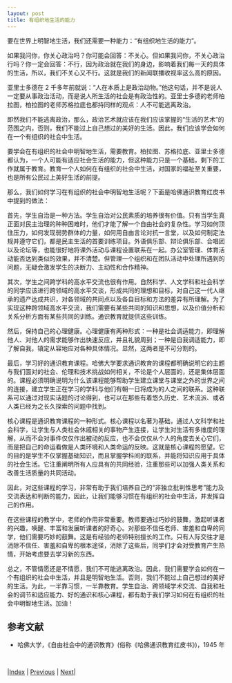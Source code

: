 ```yaml
---
layout: post
title: 有组织地生活的能力
---
```


要在世界上明智地生活，我们还需要一种能力：“有组织地生活的能力”。

如果我问你，你关心政治吗？你可能会回答：不关心。但如果我问你，不关心政治行吗？你一定会回答：不行，因为政治就在我们的身边，影响着我们每一天的具体的生活，所以，我们不关心又不行。这就是我们的新闻联播收视率这么高的原因。

亚里士多德在 2 千多年前就说：“人在本质上是政治动物。”他这句话，并不是说人一定要从事政治活动，而是说人所生活的社会是有政治性的。亚里士多德的老师柏拉图，柏拉图的老师苏格拉底也都持同样的观点：人不可能逃离政治。

即然我们不能逃离政治，那么，政治艺术就应该在我们应该掌握的“生活的艺术”的范围之内，否则，我们不能过上自己想过的美好的生活。因此，我们应该学会如何在一个有组织的社会中生活。

要学会在有组织的社会中明智地生活，需要教育。柏拉图、苏格拉底、亚里士多德都认为，一个人可能有适应社会生活的能力，但这种能力只是一个基础，剩下的工作就属于教育。教育一个人如何在有组织的社会中生活，对国家的福祉至关重要，也是所有公民过上美好生活的前提。

那么，我们如何学习在有组织的社会中明智地生活呢？下面是哈佛通识教育红皮书中提到的做法：

首先，学生自治是一种方法。学生自治对公民素质的培养很有价值。只有当学生真正面对民主治理的种种困难时，他们才能了解一个自由社会的复杂性。学习如何顶住压力，如何发现弱势群体的力量，如何用自由言论对抗一言堂，以及如何制定法规并遵守它们，都是民主生活的首要训练项目。外语俱乐部、辩论俱乐部、合唱团以及论坛等，也能很好地将课外活动与课程设置联系在一起。办公室管理、体育活动能否达到类似的效果，并不清楚。但管理一个组织和在团队活动中处理所遇到的问题，无疑会激发学生的决断力、主动性和合作精神。

其次，学生之间跨学科的高水平交流也很有作用。自然科学、人文学科和社会科学的同学应该进行跨领域的高水平交谈，形成共同的理想和目标，对自己这一代人继承的遗产达成共识，对各领域的共同点以及各自目标和方法的差异有所理解。为了实现这种跨领域高水平交流，我们需要有某些共同的知识和思想，以及价值分析和关系分析方面有某些共同的训练。通识教育就提供这些训练。

然后，保持自己的心理健康。心理健康有两种形式：一种是社会调适能力，即理解他人、对他人的需求能够作出快速反应，并且礼貌周到；一种是自我调适能力，即了解自我，镇定从容地应对各种具体情况。显然，这两者是不可分割的。

最后，学习好的通识教育课程。哈佛大学要求通识教育的课程都明确说明它的主题与我们面对的社会、伦理和技术挑战如何相关，不论是个人层面的，还是集体层面的。课程必须明确说明为什么该课程能够帮助学生建立课堂与课堂之外的世界之间的连接，建立学生正在学习的学科与他们有朝一日将成为的人之间的联系。这种联系可以通过对现实话题的讨论得到，也可以在那些有着悠久历史、艺术流派、或者人类已经为之长久探索的问题中找到。

核心课程是通识教育课程的一种形式。核心课程以名著为基础，通过人文科学和社会科学，让学生与人类社会休戚相关的事物产生连接，让学生对生活有多维度的理解，从而不会对事件仅仅作出被动的反应，也不会仅仅从个人的角度去关心它们，而是把自己的命运看做是人类环境和人类命运的反映。这就是核心课程的愿望。它的目的是学生不仅掌握基础知识，而且掌握学科间的联系，并能将知识应用于具体的社会生活。它注重阐明所有人应具有的共同经验，注重那些可以加强人类关系和改善生活质量的共同活动。

因此，对这些课程的学习，非常有助于我们培养自己的“非独立批判性思考”能力及交流表达和判断的能力，因此，让我们能够习惯在有组织的社会中生活，并发挥自己的作用。

在这些课程的教学中，老师的作用非常重要。教师要通过巧妙的鼓舞，激起听课者的兴趣，唤醒、丰富和发展听课者的好奇心。对那些不信任老师、害羞和自卑的同学，他们需要巧妙的鼓舞。这是有经验的老师特别擅长的工作。只有人际交往才是消除不信任、害羞和自卑的根本途径，消除了这些后，同学们才会对受教育产生热情，开始考虑要去学习新的东西。

总之，不管情愿还是不情愿，我们不可能逃离政治。因此，我们需要学会如何在一个有组织的社会中生活，并且是明智地生活。否则，我们不能过上自己想过的美好的生活。为此，一半靠习惯，一半靠教育。学生自治、跨领域学术交流、自我和社会的调节和适应能力、好的通识和核心课程，都有助于我们学习如何在有组织的社会中明智地生活。加油！

## 参考文献

- 哈佛大学，《自由社会中的通识教育》(俗称《哈佛通识教育红皮书》)，1945 年

<br/>

|[Index](./) | [Previous](0-4-cap) | [Next](1-0-method)|

